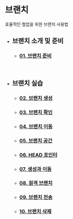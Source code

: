 # **브랜치**
효율적인 협업을 위한 브랜치 사용법

- ## **브랜치 소개 및 준비**
    - ### [01. 브랜치 준비](6주차1,2.md)

<br>

- ## **브랜치 실습**
    - ### [02. 브랜치 생성]()
    - ### [03. 브랜치 확인]()
    - ### [04. 브랜치 이동]()
    - ### [05. 브랜치 공간]()
    - ### [06. HEAD 포인터]()
    - ### [07. 생성과 이동]()
    - ### [08. 원격 브랜치](09_remote-branch.md)
    - ### [09. 브랜치 전송](10_branch-push.md)
    - ### [10. 브랜치 삭제](11_branch-remove.md)
